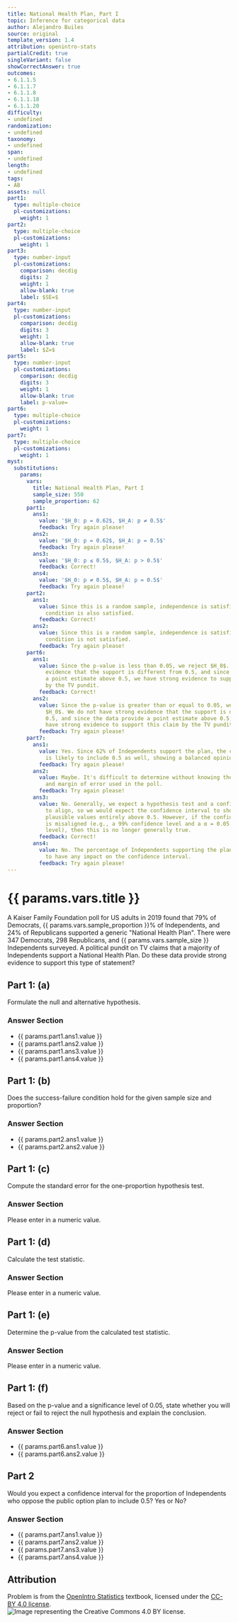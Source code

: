```yaml
---
title: National Health Plan, Part I
topic: Inference for categorical data
author: Alejandro Builes
source: original
template_version: 1.4
attribution: openintro-stats
partialCredit: true
singleVariant: false
showCorrectAnswer: true
outcomes:
- 6.1.1.5
- 6.1.1.7
- 6.1.1.8
- 6.1.1.18
- 6.1.1.20
difficulty:
- undefined
randomization:
- undefined
taxonomy:
- undefined
span:
- undefined
length:
- undefined
tags:
- AB
assets: null
part1:
  type: multiple-choice
  pl-customizations:
    weight: 1
part2:
  type: multiple-choice
  pl-customizations:
    weight: 1
part3:
  type: number-input
  pl-customizations:
    comparison: decdig
    digits: 2
    weight: 1
    allow-blank: true
    label: $SE=$
part4:
  type: number-input
  pl-customizations:
    comparison: decdig
    digits: 3
    weight: 1
    allow-blank: true
    label: $Z=$
part5:
  type: number-input
  pl-customizations:
    comparison: decdig
    digits: 3
    weight: 1
    allow-blank: true
    label: p-value=
part6:
  type: multiple-choice
  pl-customizations:
    weight: 1
part7:
  type: multiple-choice
  pl-customizations:
    weight: 1
myst:
  substitutions:
    params:
      vars:
        title: National Health Plan, Part I
        sample_size: 550
        sample_proportion: 62
      part1:
        ans1:
          value: '$H_0: p = 0.62$, $H_A: p ≠ 0.5$'
          feedback: Try again please!
        ans2:
          value: '$H_0: p = 0.62$, $H_A: p = 0.5$'
          feedback: Try again please!
        ans3:
          value: '$H_0: p ≤ 0.5$, $H_A: p > 0.5$'
          feedback: Correct!
        ans4:
          value: '$H_0: p ≠ 0.5$, $H_A: p = 0.5$'
          feedback: Try again please!
      part2:
        ans1:
          value: Since this is a random sample, independence is satisfied. The success-failure
            condition is also satisfied.
          feedback: Correct!
        ans2:
          value: Since this is a random sample, independence is satisfied. The success-failure
            condition is not satisfied.
          feedback: Try again please!
      part6:
        ans1:
          value: Since the p-value is less than 0.05, we reject $H_0$. We have strong
            evidence that the support is different from 0.5, and since the data provide
            a point estimate above 0.5, we have strong evidence to support this claim
            by the TV pundit.
          feedback: Correct!
        ans2:
          value: Since the p-value is greater than or equal to 0.05, we fail to reject
            $H_0$. We do not have strong evidence that the support is different from
            0.5, and since the data provide a point estimate above 0.5, we do not
            have strong evidence to support this claim by the TV pundit.
          feedback: Try again please!
      part7:
        ans1:
          value: Yes. Since 62% of Independents support the plan, the confidence interval
            is likely to include 0.5 as well, showing a balanced opinion among Independents.
          feedback: Try again please!
        ans2:
          value: Maybe. It's difficult to determine without knowing the sample size
            and margin of error used in the poll.
          feedback: Try again please!
        ans3:
          value: No. Generally, we expect a hypothesis test and a confidence interval
            to align, so we would expect the confidence interval to show a range of
            plausible values entirely above 0.5. However, if the confidence level
            is misaligned (e.g., a 99% confidence level and a α = 0.05 significance
            level), then this is no longer generally true.
          feedback: Correct!
        ans4:
          value: No. The percentage of Independents supporting the plan is too low
            to have any impact on the confidence interval.
          feedback: Try again please!
---
```

# {{ params.vars.title }}
A Kaiser Family Foundation poll for US adults in 2019 found that 79% of Democrats, {{ params.vars.sample_proportion }}% of Independents, and 24% of Republicans supported a generic "National Health Plan". There were 347 Democrats, 298 Republicans, and {{ params.vars.sample_size }} Independents surveyed. A political pundit on TV claims that a majority of Independents support a National Health Plan. Do these data provide strong evidence to support this type of statement?

## Part 1: (a)

Formulate the null and alternative hypothesis.

### Answer Section

- {{ params.part1.ans1.value }}
- {{ params.part1.ans2.value }}
- {{ params.part1.ans3.value }}
- {{ params.part1.ans4.value }}

## Part 1: (b)

Does the success-failure condition hold for the given sample size and proportion?

### Answer Section

- {{ params.part2.ans1.value }}
- {{ params.part2.ans2.value }}

## Part 1: (c)

Compute the standard error for the one-proportion hypothesis test.

### Answer Section

Please enter in a numeric value.

## Part 1: (d)

Calculate the test statistic.

### Answer Section

Please enter in a numeric value.

## Part 1: (e)

Determine the p-value from the calculated test statistic.

### Answer Section

Please enter in a numeric value.

## Part 1: (f)

Based on the p-value and a significance level of 0.05, state whether you will reject or fail to reject the null hypothesis and explain the conclusion.

### Answer Section

- {{ params.part6.ans1.value }}
- {{ params.part6.ans2.value }}

## Part 2

Would you expect a confidence interval for the proportion of Independents who oppose the public option plan to include 0.5? Yes or No?

### Answer Section

- {{ params.part7.ans1.value }}
- {{ params.part7.ans2.value }}
- {{ params.part7.ans3.value }}
- {{ params.part7.ans4.value }}

## Attribution

Problem is from the [OpenIntro Statistics](https://openintro.org/book/os/) textbook, licensed under the [CC-BY 4.0 license](https://creativecommons.org/licenses/by/4.0/).<br>![Image representing the Creative Commons 4.0 BY license.](https://raw.githubusercontent.com/firasm/bits/master/by.png)